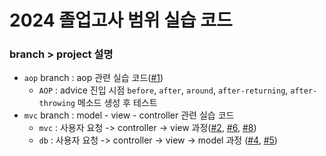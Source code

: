 # 2024 졸업고사 범위 실습 코드

### branch > project 설명
- `aop` branch : aop 관련 실습 코드([#1](https://github.com/mic050r/2024-server-final/issues/1))
  - `AOP` : advice 진입 시점 `before`, `after`, `around`, `after-returning`, `after-throwing` 메소드 생성 후 테스트
- `mvc` branch : model - view - controller 관련 실습 코드
  - `mvc` : 사용자 요청 -> controller -> view 과정([#2](https://github.com/mic050r/2024-server-final/issues/2), [#6](https://github.com/mic050r/2024-server-final/issues/6), [#8](https://github.com/mic050r/2024-server-final/issues/8))
  - `db` : 사용자 요청 -> controller -> view -> model 과정 ([#4](https://github.com/mic050r/2024-server-final/issues/4), [#5](https://github.com/mic050r/2024-server-final/issues/5))
